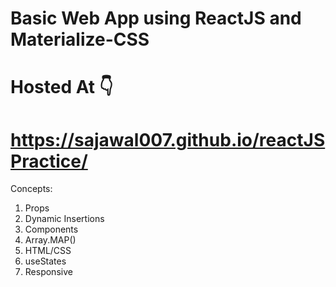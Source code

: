 # Basic Web App using ReactJS and Materialize-CSS
# Hosted At 👇
# https://sajawal007.github.io/reactJSPractice/
Concepts:
1) Props
2) Dynamic Insertions
3) Components
4) Array.MAP()
5) HTML/CSS
6) useStates
7) Responsive
